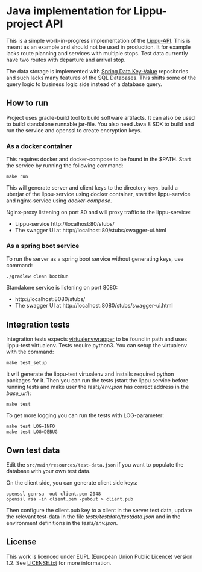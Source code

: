 # Java implementation for Lippu-project API

This is a simple work-in-progress implementation
of the [Lippu-API](https://github.com/finnishtransportagency/lippu-api).
This is meant as an example and should not be used in production.
It  for example lacks route planning and services with multiple
stops. Test data currently have two routes with departure
and arrival stop.

The data storage is implemented with 
[Spring Data Key-Value](https://docs.spring.io/spring-data/keyvalue/docs/current/reference/html/)
repositories and such lacks many features of
the SQL Databases. This shifts some of the query logic
to business logic side instead of a database query.
 
## How to run
Project uses gradle-build tool to build software artifacts. It can also be
used to build standalone runnable jar-file. You also need Java 8 SDK
to build and run the service and openssl to create encryption keys.  

### As a docker container
This requires docker and docker-compose to be found in the
$PATH. Start the service
by running the following command:
```
make run
```
This will generate server and client keys to the directory `keys`,
build a uberjar of the lippu-service using docker container, start
the lippu-service and nginx-service using *docker-compose*.

Nginx-proxy listening on port 80 and will proxy traffic to the
lippu-service:
* Lippu-service http://localhost:80/stubs/
* The swagger UI at http://localhost:80/stubs/swagger-ui.html 

### As a spring boot service
To run the server as a spring boot service without generating keys,
use command:
```
./gradlew clean bootRun
```
Standalone service is listening on port 8080:
* http://localhost:8080/stubs/
* The swagger UI at http://localhost:8080/stubs/swagger-ui.html 


## Integration tests
Integration tests expects [virtualenvwrapper](https://pypi.python.org/pypi/virtualenvwrapper)
to be found in path and uses lippu-test virtualenv. Tests
require python3. You can setup the virtualenv with the command:   
```
make test_setup
```
It will generate the lippu-test virtualenv and installs
required python packages for it. Then you can run
the tests (start the lippu service before running tests
and make user the *tests/env.json* has correct address
in the *base_url*):
```
make test
```

To get more logging you can run the tests with LOG-parameter:
```
make test LOG=INFO
make test LOG=DEBUG

```

## Own test data
Edit the `src/main/resources/test-data.json` if you want to
populate the database with your own test data.

On the client side, you can generate client side keys:
```
openssl genrsa -out client.pem 2048
openssl rsa -in client.pem -pubout > client.pub
```
Then configure the client.pub key to a client in the server
test data, update the relevant test-data in the
file *tests/testdata/testdata.json* and in the environment
definitions in the *tests/env.json*.

## License
This work is licenced under EUPL (European Union Public Licence) version 1.2. See [LICENSE.txt](LICENSE.txt)
for more information.